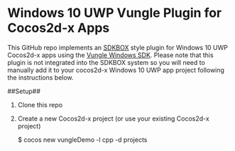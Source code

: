 # Windows 10 UWP Vungle Plugin for Cocos2d-x Apps


This GitHub repo implements an [SDKBOX](http://www.sdkbox.com/) style plugin for Windows 10 UWP Cocos2d-x apps using the [Vungle Windows SDK](https://v.vungle.com/sdk). 
Please note that this plugin is not integrated into the SDKBOX system so you will need to manually add it to your cocos2d-x Windows 10 UWP app project following the instructions below.

##Setup##

1. Clone this repo
1. Create a new Cocos2d-x project (or use your existing Cocos2d-x project)

    $ cocos new vungleDemo -l cpp -d projects

